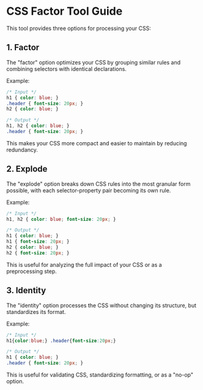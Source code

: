# CSS Factor Tool Guide

This tool provides three options for processing your CSS:

## 1. Factor

The "factor" option optimizes your CSS by grouping similar rules and combining selectors with identical declarations.

Example:
```css
/* Input */
h1 { color: blue; }
.header { font-size: 20px; }
h2 { color: blue; }

/* Output */
h1, h2 { color: blue; }
.header { font-size: 20px; }
```

This makes your CSS more compact and easier to maintain by reducing redundancy.

## 2. Explode

The "explode" option breaks down CSS rules into the most granular form possible, with each selector-property pair becoming its own rule.

Example:
```css
/* Input */
h1, h2 { color: blue; font-size: 20px; }

/* Output */
h1 { color: blue; }
h1 { font-size: 20px; }
h2 { color: blue; }
h2 { font-size: 20px; }
```

This is useful for analyzing the full impact of your CSS or as a preprocessing step.

## 3. Identity

The "identity" option processes the CSS without changing its structure, but standardizes its format.

Example:
```css
/* Input */
h1{color:blue;} .header{font-size:20px;}

/* Output */
h1 { color: blue; }
.header { font-size: 20px; }
```

This is useful for validating CSS, standardizing formatting, or as a "no-op" option.
